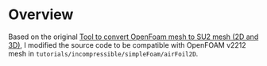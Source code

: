 # Overview

Based on the original [Tool to convert OpenFoam mesh to SU2 mesh (2D and 3D)](https://www.cfd-online.com/Forums/su2/127445-tool-convert-openfoam-mesh-su2-mesh-2d-3d.html),
I modified the source code to be compatible with OpenFOAM v2212 mesh in `tutorials/incompressible/simpleFoam/airFoil2D`.

